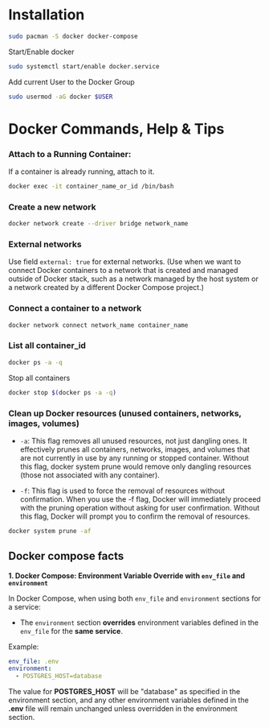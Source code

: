 # Installation

```sh
sudo pacman -S docker docker-compose
```

Start/Enable docker
```sh
sudo systemctl start/enable docker.service
```

Add current User to the Docker Group
```sh
sudo usermod -aG docker $USER
```

# Docker Commands, Help & Tips

### Attach to a Running Container:
If a container is already running, attach to it.

```sh
docker exec -it container_name_or_id /bin/bash
```

### Create a new network

```sh
docker network create --driver bridge network_name
```

### External networks

Use field `external: true` for external networks. (Use when we want to connect Docker containers to a network that is created and managed outside of Docker stack, such as a network managed by the host system or a network created by a different Docker Compose project.)

### Connect a container to a network

```sh
docker network connect network_name container_name
```

### List all container_id

```sh
docker ps -a -q
```

Stop all containers
```sh
docker stop $(docker ps -a -q)
```

### Clean up Docker resources (unused containers, networks, images, volumes)

- `-a`: This flag removes all unused resources, not just dangling ones. It effectively prunes all containers, networks, images, and volumes that are not currently in use by any running or stopped container. Without this flag, docker system prune would remove only dangling resources (those not associated with any container).

- `-f`: This flag is used to force the removal of resources without confirmation. When you use the -f flag, Docker will immediately proceed with the pruning operation without asking for user confirmation. Without this flag, Docker will prompt you to confirm the removal of resources.

```sh
docker system prune -af
```

## Docker compose facts

**1. Docker Compose: Environment Variable Override with `env_file` and `environment`**

In Docker Compose, when using both `env_file` and `environment` sections for a service:

- The `environment` section **overrides** environment variables defined in the `env_file` for the **same service**.

Example:

```yaml
env_file: .env
environment:
  - POSTGRES_HOST=database
```

The value for **POSTGRES_HOST** will be "database" as specified in the environment section, and any other environment variables defined in the **.env** file will remain unchanged unless overridden in the environment section.
